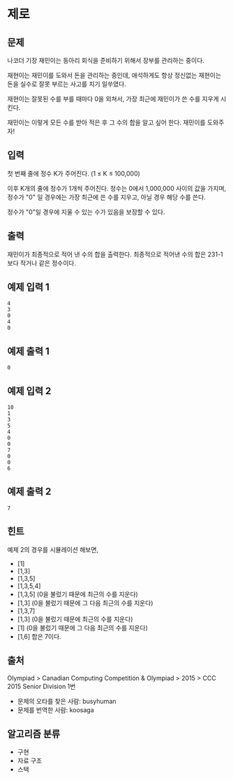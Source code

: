 # 제로
## 문제
나코더 기장 재민이는 동아리 회식을 준비하기 위해서 장부를 관리하는 중이다.

재현이는 재민이를 도와서 돈을 관리하는 중인데, 애석하게도 항상 정신없는 재현이는 돈을 실수로 잘못 부르는 사고를 치기 일쑤였다.

재현이는 잘못된 수를 부를 때마다 0을 외쳐서, 가장 최근에 재민이가 쓴 수를 지우게 시킨다.

재민이는 이렇게 모든 수를 받아 적은 후 그 수의 합을 알고 싶어 한다. 재민이를 도와주자!

## 입력
첫 번째 줄에 정수 K가 주어진다. (1 ≤ K ≤ 100,000)

이후 K개의 줄에 정수가 1개씩 주어진다. 정수는 0에서 1,000,000 사이의 값을 가지며, 정수가 "0" 일 경우에는 가장 최근에 쓴 수를 지우고, 아닐 경우 해당 수를 쓴다.

정수가 "0"일 경우에 지울 수 있는 수가 있음을 보장할 수 있다.

## 출력
재민이가 최종적으로 적어 낸 수의 합을 출력한다. 최종적으로 적어낸 수의 합은 231-1보다 작거나 같은 정수이다.

## 예제 입력 1 
```
4
3
0
4
0
```
## 예제 출력 1 
```
0
```
## 예제 입력 2 
```
10
1
3
5
4
0
0
7
0
0
6
```
## 예제 출력 2 
```
7
```
## 힌트
예제 2의 경우를 시뮬레이션 해보면,

* [1]
* [1,3]
* [1,3,5]
* [1,3,5,4]
* [1,3,5] (0을 불렀기 때문에 최근의 수를 지운다)
* [1,3] (0을 불렀기 때문에 그 다음 최근의 수를 지운다)
* [1,3,7]
* [1,3] (0을 불렀기 때문에 최근의 수를 지운다)
* [1] (0을 불렀기 때문에 그 다음 최근의 수를 지운다)
* [1,6]
합은 7이다.

## 출처
Olympiad > Canadian Computing Competition & Olympiad > 2015 > CCC 2015 Senior Division 1번

* 문제의 오타를 찾은 사람: busyhuman
* 문제를 번역한 사람: koosaga
## 알고리즘 분류
* 구현
* 자료 구조
* 스택